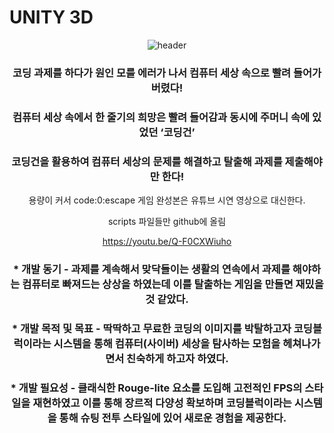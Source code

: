 # UNITY 3D
<div align="center">
  
  ![header](https://capsule-render.vercel.app/api?type=cylinder&color=000000&height=150&section=header&text=code:0:escape&fontColor=ffffff&fontSize=70&animation=fadeIn&fontAlignY=55)
<div>
  
### 코딩 과제를 하다가 원인 모를 에러가 나서 컴퓨터 세상 속으로 빨려 들어가 버렸다!
### 컴퓨터 세상 속에서 한 줄기의 희망은 빨려 들어감과 동시에 주머니 속에 있었던 ‘코딩건’
### 코딩건을 활용하여 컴퓨터 세상의 문제를 해결하고 탈출해 과제를 제출해야만 한다!


용량이 커서 code:0:escape 게임 완성본은 유튜브 시연 영상으로 대신한다. 

scripts 파일들만 github에 올림

<https://youtu.be/Q-F0CXWiuho>

### * 개발 동기 - 과제를 계속해서 맞닥들이는 생활의 연속에서 과제를 해야하는 컴퓨터로 빠져드는 상상을 하였는데 이를 탈출하는 게임을 만들면 재밌을 것 같았다.

### * 개발 목적 및 목표 - 딱딱하고 무료한 코딩의 이미지를 박탈하고자 코딩블럭이라는 시스템을 통해 컴퓨터(사이버) 세상을 탐사하는 모험을 헤쳐나가면서 친숙하게 하고자 하였다.

### * 개발 필요성 - 클래식한 Rouge-lite 요소를 도입해 고전적인 FPS의 스타일을 재현하였고 이를 통해 장르적 다양성 확보하며 코딩블럭이라는 시스템을 통해 슈팅 전투 스타일에 있어 새로운 경험을 제공한다.
